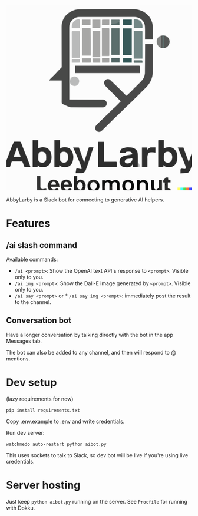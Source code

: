 ![Dall-E generated image of a logo with books inside a brain, and the text 'AbbyLarby'](abbylarby.svg)

AbbyLarby is a Slack bot for connecting to generative AI helpers.

# Features

## /ai slash command

Available commands:
* `/ai <prompt>`: Show the OpenAI text API's response to `<prompt>`. Visible only to you.
* `/ai img <prompt>`: Show the Dall-E image generated by `<prompt>`. Visible only to you.
* `/ai say <prompt>` or * `/ai say img <prompt>`: immediately post the result to the channel.

## Conversation bot

Have a longer conversation by talking directly with the bot in the app Messages tab.

The bot can also be added to any channel, and then will respond to @ mentions.

# Dev setup

(lazy requirements for now)

    pip install requirements.txt

Copy .env.example to .env and write credentials.

Run dev server:

    watchmedo auto-restart python aibot.py

This uses sockets to talk to Slack, so dev bot will be live if you're using live credentials.

# Server hosting

Just keep `python aibot.py` running on the server. See `Procfile` for running with Dokku.